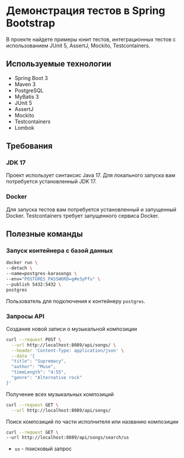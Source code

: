 # Демонстрация тестов в Spring Bootstrap

В проекте найдете примеры юнит тестов, интеграционных тестов с
использованием JUnit 5, AssertJ, Mockito, Testcontainers.

## Используемые технологии

- Spring Boot 3
- Maven 3
- PostgreSQL
- MyBatis 3
- JUnit 5
- AssertJ
- Mockito
- Testcontainers
- Lombok

## Требования

### JDK 17

Проект использует синтаксис Java 17. Для локального запуска вам потребуется
установленный JDK 17.

### Docker
Для запуска тестов вам потребуется установленный и запущенный Docker.
Testcontainers требует запущенного сервиса Docker.

## Полезные команды

### Запуск контейнера с базой данных

```bash
docker run \
--detach \
--name=postgres-karasongs \
--env="POSTGRES_PASSWORD=g#e3yPfu" \
--publish 5432:5432 \
postgres
```

Пользователь для подключения к контейнеру `postgres`.

### Запросы API

Создание новой записи о музыкальной композиции

```bash
curl --request POST \
  --url http://localhost:8089/api/songs/ \
  --header 'Content-Type: application/json' \
  --data '{
  "title": "Supremacy",
  "author": "Muse",
  "timeLength": "4:55",
  "genre": "Alternative rock"
}'
```

Получение всех музыкальных композиций

```bash
curl --request GET \
  --url http://localhost:8089/api/songs/
```

Поиск композиций по части исполнителя или названию композиции

```bash
curl --request GET \
--url http://localhost:8089/api/songs/search/us 
```

- `us` - поисковый запрос

